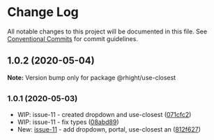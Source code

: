 # Change Log

All notable changes to this project will be documented in this file.
See [Conventional Commits](https://conventionalcommits.org) for commit guidelines.

## 1.0.2 (2020-05-04)

**Note:** Version bump only for package @rhight/use-closest





## <small>1.0.1 (2020-05-03)</small>

* WIP: issue-11 - created dropdown and use-closest ([071cfc2](https://github.com/vvysokiy/rhight/commit/071cfc2))
* WIP: issue-11 - fix types ([08abd89](https://github.com/vvysokiy/rhight/commit/08abd89))
* New: [issue-11](https://github.com/vvysokiy/rhight/issues/11) - add dropdown, portal, use-closest an ([812f627](https://github.com/vvysokiy/rhight/commit/812f627))
